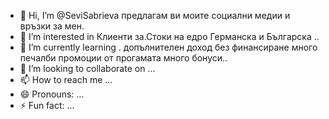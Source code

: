 - 👋 Hi, I’m @SeviSabrieva предлагам ви моите социални медии и връзки за мен.
- 👀 I’m interested in Клиенти за.Стоки на едро Германска и Българска ..
- 🌱 I’m currently learning . допълнителен доход без финансиране много печалби промоции от прогамата много бонуси..
- 💞️ I’m looking to collaborate on ...
- 📫 How to reach me ...
- 😄 Pronouns: ...
- ⚡ Fun fact: ...

<!---
SeviSabrieva/SeviSabrieva is a ✨ special ✨ repository because its `README.md` (this file) appears on your GitHub profile.
You can click the Preview link to take a look at your changes.
--->
